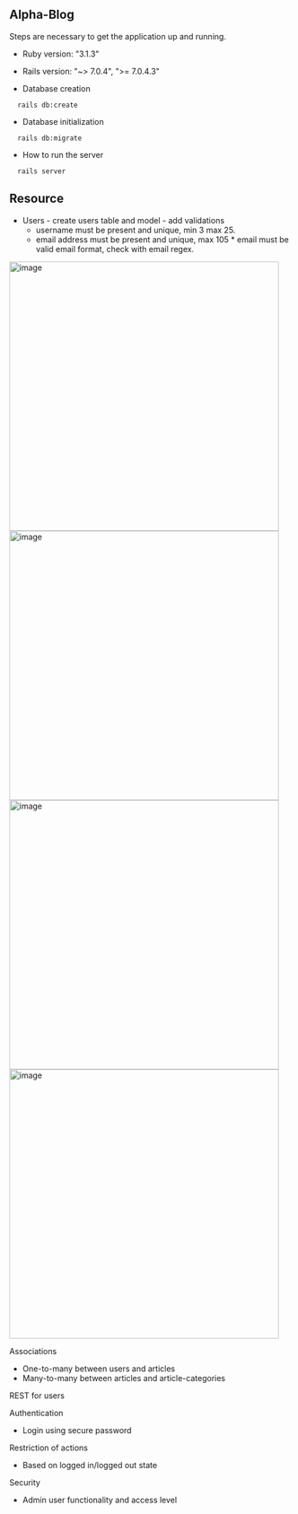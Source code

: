 ## Alpha-Blog

Steps are necessary to get the application up and running.

- Ruby version: "3.1.3"

- Rails version: "~> 7.0.4", ">= 7.0.4.3"

- Database creation

```
  rails db:create
```

- Database initialization

```
  rails db:migrate
```

- How to run the server

```
  rails server
```

## Resource

- Users - create users table and model - add validations
  - username must be present and unique, min 3 max 25.
  - email address must be present and unique, max 105 \* email must be valid email format, check with email regex.
 
<img width="480" alt="image" src="https://github.com/Akash1298/alpha-blog/assets/65884746/6f7d23e9-f1ab-46ff-925d-29f55045e2cf">
<img width="480" alt="image" src="https://github.com/Akash1298/alpha-blog/assets/65884746/46fcc856-ed33-403a-ab84-2fec6758d4c5">
<img width="480" alt="image" src="https://github.com/Akash1298/alpha-blog/assets/65884746/6d3a8e74-af39-4d79-a7a1-a4f358050d3d">
<img width="480" alt="image" src="https://github.com/Akash1298/alpha-blog/assets/65884746/32608b7a-afd5-4b80-aedf-821f003d4d02">



Associations

- One-to-many
  between users and articles
- Many-to-many
  between articles and article-categories

REST for users

Authentication

- Login using secure password

Restriction of actions

- Based on logged in/logged out state

Security

- Admin user functionality and access level

